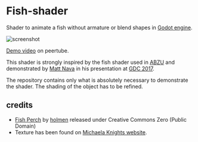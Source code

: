# Fish-shader
Shader to animate a fish without armature or blend shapes in [Godot engine](https://godotengine.org/).

![screenshot](http://polymorph.cool/wp-content/uploads/2018/04/fish_shader.png)

[Demo video](https://peertube.mastodon.host/videos/watch/26b0cb51-dcbf-4bf4-ab6d-557b3d6718be) on peertube.

This shader is strongly inspired by the fish shader used in [ABZU](http://www.abzugame.com/) and demonstrated by [Matt Nava](https://twitter.com/Matt_Nava) in his presentation at [GDC 2017](https://www.youtube.com/watch?v=l9NX06mvp2E).

The repository contains only what is absolutely necessary to demonstrate the shader. The shading of the object has to be refined.

## credits

* [Fish Perch](http://www.blendswap.com/blends/view/67777) by [holmen](https://www.blendswap.com/user/holmen) released under Creative Commons Zero (Public Domain)
* Texture has been found on [Michaela Knights website](http://michaelagamesartba1b.blogspot.be/2015/12/ba1b-consists-of-3-project-briefs-which.html).